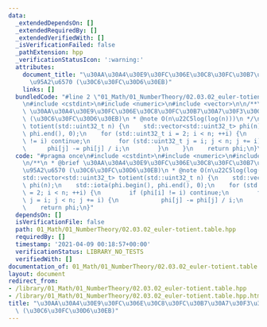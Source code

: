 ```yaml
---
data:
  _extendedDependsOn: []
  _extendedRequiredBy: []
  _extendedVerifiedWith: []
  _isVerificationFailed: false
  _pathExtension: hpp
  _verificationStatusIcon: ':warning:'
  attributes:
    document_title: "\u30AA\u30A4\u30E9\u30FC\u306E\u30C8\u30FC\u30B7\u30A7\u30F3\u30C8\
      \u95A2\u6570 (\u30C6\u30FC\u30D6\u30EB)"
    links: []
  bundledCode: "#line 2 \"01_Math/01_NumberTheory/02.03.02_euler-totient.table.hpp\"\
    \n#include <cstdint>\n#include <numeric>\n#include <vector>\n\n/**\n * @brief\
    \ \u30AA\u30A4\u30E9\u30FC\u306E\u30C8\u30FC\u30B7\u30A7\u30F3\u30C8\u95A2\u6570\
    \ (\u30C6\u30FC\u30D6\u30EB)\n * @note O(n\u22C5log(log(n)))\n */\nstd::vector<std::uint32_t>\
    \ totient(std::uint32_t n) {\n    std::vector<std::uint32_t> phi(n);\n    std::iota(phi.begin(),\
    \ phi.end(), 0);\n    for (std::uint32_t i = 2; i < n; ++i) {\n        if (phi[i]\
    \ != i) continue;\n        for (std::uint32_t j = i; j < n; j += i) {\n      \
    \      phi[j] -= phi[j] / i;\n        }\n    }\n    return phi;\n}\n"
  code: "#pragma once\n#include <cstdint>\n#include <numeric>\n#include <vector>\n\
    \n/**\n * @brief \u30AA\u30A4\u30E9\u30FC\u306E\u30C8\u30FC\u30B7\u30A7\u30F3\u30C8\
    \u95A2\u6570 (\u30C6\u30FC\u30D6\u30EB)\n * @note O(n\u22C5log(log(n)))\n */\n\
    std::vector<std::uint32_t> totient(std::uint32_t n) {\n    std::vector<std::uint32_t>\
    \ phi(n);\n    std::iota(phi.begin(), phi.end(), 0);\n    for (std::uint32_t i\
    \ = 2; i < n; ++i) {\n        if (phi[i] != i) continue;\n        for (std::uint32_t\
    \ j = i; j < n; j += i) {\n            phi[j] -= phi[j] / i;\n        }\n    }\n\
    \    return phi;\n}"
  dependsOn: []
  isVerificationFile: false
  path: 01_Math/01_NumberTheory/02.03.02_euler-totient.table.hpp
  requiredBy: []
  timestamp: '2021-04-09 00:18:57+00:00'
  verificationStatus: LIBRARY_NO_TESTS
  verifiedWith: []
documentation_of: 01_Math/01_NumberTheory/02.03.02_euler-totient.table.hpp
layout: document
redirect_from:
- /library/01_Math/01_NumberTheory/02.03.02_euler-totient.table.hpp
- /library/01_Math/01_NumberTheory/02.03.02_euler-totient.table.hpp.html
title: "\u30AA\u30A4\u30E9\u30FC\u306E\u30C8\u30FC\u30B7\u30A7\u30F3\u30C8\u95A2\u6570\
  \ (\u30C6\u30FC\u30D6\u30EB)"
---
```

